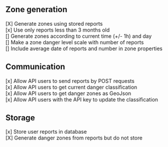 ## Zone generation

[X] Generate zones using stored reports  
[x] Use only reports less than 3 months old  
[] Generate zones according to current time (+/- 1h) and day  
[] Make a zone danger level scale with number of reports  
[] Include average date of reports and number in zone properties  

## Communication

[x] Allow API users to send reports by POST requests  
[x] Allow API users to get current danger classification  
[x] Allow API users to get danger zones as GeoJson  
[x] Allow API users with the API key to update the classification  

## Storage
[x] Store user reports in database  
[X] Generate danger zones from reports but do not store  
